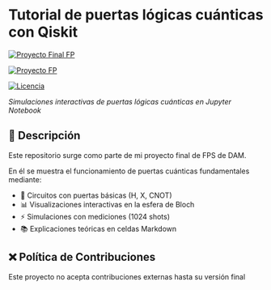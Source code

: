 # Tutorial de puertas lógicas cuánticas con Qiskit


[![Proyecto Final FP](https://img.shields.io/badge/🎓-Proyecto_Final_FP-important)](https://github.com/VictoriaCoconut/Puertas-Cuánticas)

[![Proyecto FP](https://img.shields.io/badge/📚-Proyecto_en_Desarrollo-8A2BE2)](https://github.com/VictoriaCoconut/Puertas-Cuánticas)

[![Licencia](https://img.shields.io/badge/Licencia-MIT-green.svg)](LICENSE)

*Simulaciones interactivas de puertas lógicas cuánticas en Jupyter Notebook*  

## 🌌 Descripción
Este repositorio surge como parte de mi proyecto final de FPS de DAM. 

En él se muestra el funcionamiento de puertas cuánticas fundamentales mediante:

- 🧩 Circuitos con puertas básicas (H, X, CNOT)
- 📊 Visualizaciones interactivas en la esfera de Bloch
- ⚡ Simulaciones con mediciones (1024 shots)
- 📚 Explicaciones teóricas en celdas Markdown


## ❌ Política de Contribuciones  
Este proyecto no acepta contribuciones externas hasta su versión final


